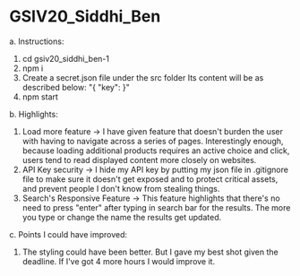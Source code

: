 # GSIV20_Siddhi_Ben

a. Instructions:

1. cd gsiv20_siddhi_ben-1
2. npm i
3. Create a secret.json file under the src folder
   Its content will be as described below:
   "{ "key": <Your api key> }"
4. npm start

b. Highlights:

1. Load more feature -> I have given feature that doesn't burden the user with having to navigate across a series of pages. Interestingly enough, because loading additional products requires an active choice and click, users tend to read displayed content more closely on websites.
2. API Key security -> I hide my API key by putting my json file in .gitignore file to make sure it doesn't get exposed and to protect critical assets, and prevent people I don't know from stealing things.
3. Search's Responsive Feature -> This feature highlights that there's no need to press "enter" after typing in search bar for the results. The more you type or change the name the results get updated.

c. Points I could have improved:

1. The styling could have been better. But I gave my best shot given the deadline. If I've got 4 more hours I would improve it.
